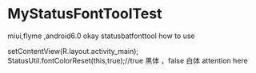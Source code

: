 # MyStatusFontToolTest
miui,flyme ,android6.0 okay
statusbatfonttool
how to use 

  setContentView(R.layout.activity_main);
StatusUtil.fontColorReset(this,true);//true 黑体 ，false 白体  attention here
